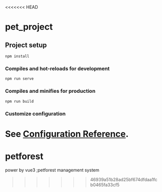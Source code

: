 <<<<<<< HEAD
# pet_project

## Project setup
```
npm install
```

### Compiles and hot-reloads for development
```
npm run serve
```

### Compiles and minifies for production
```
npm run build
```

### Customize configuration
See [Configuration Reference](https://cli.vuejs.org/config/).
=======
# petforest
power by vue3 ;petforest management system
>>>>>>> 46939a51b28ad25bf674dfdaa1fcb0465fa33cf5
